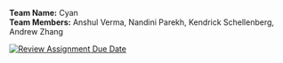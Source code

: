 **Team Name:** Cyan\
**Team Members:** Anshul Verma, Nandini Parekh, Kendrick Schellenberg, Andrew Zhang


[![Review Assignment Due Date](https://classroom.github.com/assets/deadline-readme-button-22041afd0340ce965d47ae6ef1cefeee28c7c493a6346c4f15d667ab976d596c.svg)](https://classroom.github.com/a/18vkNgfz)
